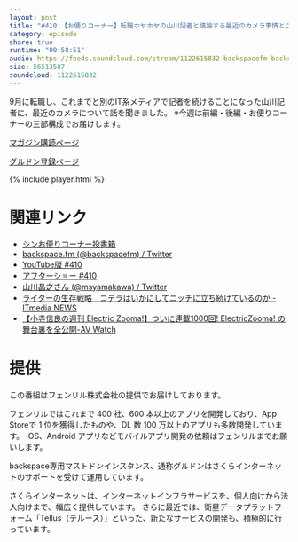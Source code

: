 ```yaml
---
layout: post
title: "#410:【お便りコーナー】転職ホヤホヤの山川記者と議論する最近のカメラ事情とコロナ禍での働き方"
category: episode
share: true
runtime: "00:58:51"
audio: https://feeds.soundcloud.com/stream/1122615832-backspacefm-backspacefm-410-3.mp3
size: 56513587
soundcloud: 1122615832
---
```


9月に転職し、これまでと別のIT系メディアで記者を続けることになった山川記者に、最近のカメラについて話を聞きました。
※今週は前編・後編・お便りコーナーの三部構成でお届けします。

[マガジン購読ページ](https://note.com/drikin/m/m55ec296b7655)

[グルドン登録ページ](https://mstdn.guru/invite/3WVHpSMr)

{% include player.html %}

# 関連リンク
* [シンお便りコーナー投書箱](https://forms.gle/NDBngfLwc3jKbLEJ6)
* [backspace.fm (@backspacefm) / Twitter](https://twitter.com/backspacefm)
* [YouTube版 #410](https://youtu.be/sdqMBNOPgiA)
* [アフターショー #410](https://note.com/backspacefm/n/ne64c7ea644e3)
* [山川晶之さん (@msyamakawa) / Twitter](https://twitter.com/msyamakawa)
* [ライターの生存戦略　コデラはいかにしてニッチに立ち続けているのか - ITmedia NEWS](https://www.itmedia.co.jp/news/articles/2105/28/news071.html)
* [【小寺信良の週刊 Electric Zooma!】ついに連載1000回! ElectricZooma! の舞台裏を全公開-AV Watch](https://av.watch.impress.co.jp/docs/series/zooma/1349313.html)

# 提供

この番組はフェンリル株式会社の提供でお届けしております。

フェンリルではこれまで 400 社、600 本以上のアプリを開発しており、App Storeで 1 位を獲得したものや、DL 数 100 万以上のアプリも多数開発しています。
iOS、Android アプリなどモバイルアプリ開発の依頼はフェンリルまでお願いします。

backspace専用マストドンインスタンス、通称グルドンはさくらインターネットのサポートを受けて運用しています。

さくらインターネットは、インターネットインフラサービスを、個人向けから法人向けまで、幅広く提供しています。
さらに最近では、衛星データプラットフォーム「Tellus（テルース）」といった、新たなサービスの開発も、積極的に行っています。

